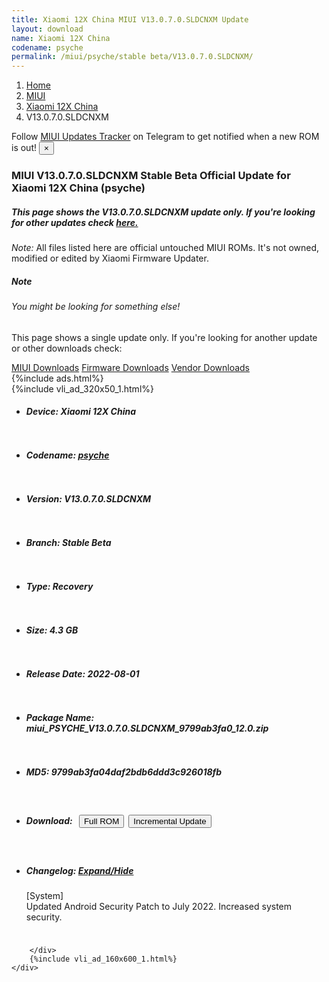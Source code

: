 ```yaml
---
title: Xiaomi 12X China MIUI V13.0.7.0.SLDCNXM Update
layout: download
name: Xiaomi 12X China
codename: psyche
permalink: /miui/psyche/stable beta/V13.0.7.0.SLDCNXM/
---
```

<nav aria-label="breadcrumb">
    <ol class="breadcrumb">
        <li class="breadcrumb-item"><a href="/">Home</a></li>
        <li class="breadcrumb-item"><a href="/miui/">MIUI</a></li>
        <li class="breadcrumb-item"><a href="/miui/psyche/">Xiaomi 12X China</a></li>
        <li class="breadcrumb-item active" aria-current="page">V13.0.7.0.SLDCNXM</li>
    </ol>
</nav>
<div class="alert alert-primary alert-dismissible fade show" role="alert">
    Follow <a href="https://t.me/MIUIUpdatesTracker" class="alert-link">MIUI Updates Tracker</a> on Telegram to get
    notified when a new ROM is out!
    <button type="button" class="close" data-dismiss="alert" aria-label="Close">
        <span aria-hidden="true">&times;</span>
    </button>
</div>
<div class="col-12 mx-auto">
    <h3 class="title bg-light p-2 rounded">MIUI V13.0.7.0.SLDCNXM Stable Beta Official Update for Xiaomi 12X China (psyche)</h3>
    <h5>This page shows the V13.0.7.0.SLDCNXM update only. If you're looking for other updates check
        <a href="/miui/psyche/">here.</a></h5>
    <p><i>Note: </i>All files listed here are official untouched MIUI ROMs.
        It's not owned, modified or edited by Xiaomi Firmware Updater.</p>
    <div class="card">
        <div class="card-body">
            <h5 class="card-title">Note</h5>
            <h6 class="card-subtitle mb-2 text-muted">You might be looking for something else!</h6>
            <p class="card-text">This page shows a single update only.
                If you're looking for another update or other downloads check:</p>
            <a href="/miui/" class="card-link">MIUI Downloads</a>
            <a href="/firmware/" class="card-link">Firmware Downloads</a>
            <a href="/vendor/" class="card-link">Vendor Downloads</a>
        </div>
    </div>
    {%include ads.html%}
    <div class="row justify-content-center">
        <div class="col-10" id="downloads">
                    <div class="card card-body">
            {%include vli_ad_320x50_1.html%}
            <ul class="list-unstyled">
                <li style="padding-bottom: 10px;">
                    <h5><b>Device: </b>Xiaomi 12X China</h5>
                </li>
                <li style="padding-bottom: 10px;">
                    <h5><b>Codename: </b> <a href="/miui/psyche/" target="_blank">psyche</a> </h5>
                </li>
                <li style="padding-bottom: 10px;">
                    <h5><b>Version: </b>V13.0.7.0.SLDCNXM</h5>
                </li>
                <li style="padding-bottom: 10px;">
                    <h5><b>Branch: </b>Stable Beta</h5>
                </li>
                <li style="padding-bottom: 10px;">
                    <h5><b>Type: </b>Recovery</h5>
                </li>
                <li style="padding-bottom: 10px;">
                    <h5><b>Size: </b>4.3 GB</h5>
                </li>
                <li style="padding-bottom: 10px;">
                    <h5><b>Release Date: </b>2022-08-01</h5>
                </li>
                <li style="padding-bottom: 10px;">
                    <h5><b>Package Name: </b><span id="filename" class="text-dark">miui_PSYCHE_V13.0.7.0.SLDCNXM_9799ab3fa0_12.0.zip</span></h5>
                </li>
                <li style="padding-bottom: 10px;">
                    <h5><b>MD5: </b><span id="md5" class="text-muted">9799ab3fa04daf2bdb6ddd3c926018fb</span></h5>
                </li>
                <li style="padding-bottom: 10px;">
                    <h5><b>Download: </b><button type="button" id="download" class="btn btn-primary" style="margin: 7px;"
                            onclick="window.open('https://bigota.d.miui.com/V13.0.7.0.SLDCNXM/miui_PSYCHE_V13.0.7.0.SLDCNXM_9799ab3fa0_12.0.zip', '_blank');"><i class="fa fa-download"></i> Full ROM</button><button type="button" id="incremental_download" class="btn btn-warning" onclick="window.open('https://bigota.d.miui.com/V13.0.7.0.SLDCNXM/miui-blockota-psyche-V13.0.5.0.SLDCNXM-V13.0.7.0.SLDCNXM-0ae7e70ecc-12.0.zip', '_blank');"><i class="fa fa-download"></i> Incremental Update</button></h5>
                </li>
                <li style="padding-bottom: 10px;">
                    <h5><b>Changelog: </b><a href="#psyche_1_changelog" data-toggle="collapse" role="button"
                            aria-expanded="false" aria-controls="psyche_1_changelog"> <i class="fa fa-arrow-down"
                                aria-hidden="true"></i> Expand/Hide</a></h5>
                    <div class="collapse" id="psyche_1_changelog">
                        <p id="changelog_text">[System]<br>Updated Android Security Patch to July 2022. Increased system security.</p>
                    </div>
                </li>
            </ul>
        </div>

        </div>
        {%include vli_ad_160x600_1.html%}
    </div>
</div>
